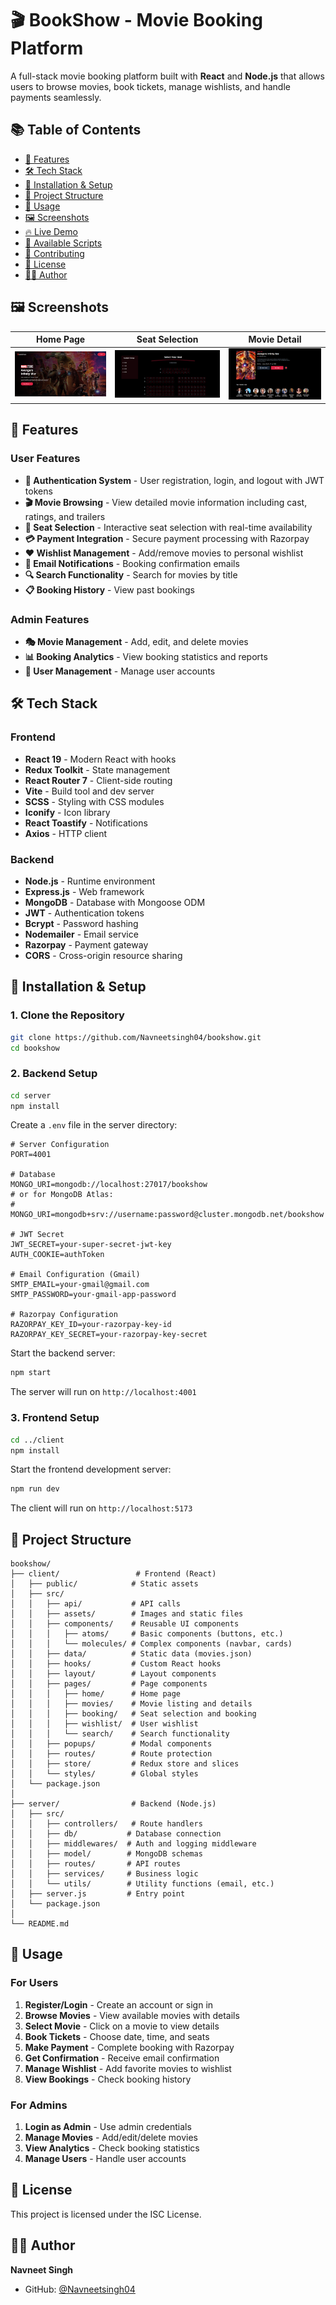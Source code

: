 # 🎬 BookShow - Movie Booking Platform

A full-stack movie booking platform built with **React** and **Node.js** that allows users to browse movies, book tickets, manage wishlists, and handle payments seamlessly.

## 📚 Table of Contents

- [🌟 Features](#-features)
- [🛠️ Tech Stack](#-tech-stack)
- [🚀 Installation & Setup](#-installation--setup)
- [📁 Project Structure](#-project-structure)
- [🎯 Usage](#-usage)
- [🖼️ Screenshots](#️-screenshots)
- [🔥 Live Demo](#-live-demo)
- [🔧 Available Scripts](#-available-scripts)
- [🤝 Contributing](#-contributing)
- [📝 License](#-license)
- [👨‍💻 Author](#-author)


## 🖼️ Screenshots

| Home Page | Seat Selection | Movie Detail|
|-----------|----------------|-----------------|
| ![home](./client/public/screenshots/home.png) | ![seat](./client/public/screenshots/seat.png) | ![Movie Detail](./client/public/screenshots/detail.png) |


## 🌟 Features

### User Features
- **🔐 Authentication System** - User registration, login, and logout with JWT tokens
- **🎬 Movie Browsing** - View detailed movie information including cast, ratings, and trailers
- **💺 Seat Selection** - Interactive seat selection with real-time availability
- **💳 Payment Integration** - Secure payment processing with Razorpay
- **❤️ Wishlist Management** - Add/remove movies to personal wishlist
- **📧 Email Notifications** - Booking confirmation emails
- **🔍 Search Functionality** - Search for movies by title
- **📋 Booking History** - View past bookings

### Admin Features
- **🎭 Movie Management** - Add, edit, and delete movies
- **📊 Booking Analytics** - View booking statistics and reports
- **👥 User Management** - Manage user accounts

## 🛠️ Tech Stack

### Frontend
- **React 19** - Modern React with hooks
- **Redux Toolkit** - State management
- **React Router 7** - Client-side routing
- **Vite** - Build tool and dev server
- **SCSS** - Styling with CSS modules
- **Iconify** - Icon library
- **React Toastify** - Notifications
- **Axios** - HTTP client

### Backend
- **Node.js** - Runtime environment
- **Express.js** - Web framework
- **MongoDB** - Database with Mongoose ODM
- **JWT** - Authentication tokens
- **Bcrypt** - Password hashing
- **Nodemailer** - Email service
- **Razorpay** - Payment gateway
- **CORS** - Cross-origin resource sharing

## 🚀 Installation & Setup

### 1. Clone the Repository
```bash
git clone https://github.com/Navneetsingh04/bookshow.git
cd bookshow
```

### 2. Backend Setup
```bash
cd server
npm install
```

Create a `.env` file in the server directory:
```env
# Server Configuration
PORT=4001

# Database
MONGO_URI=mongodb://localhost:27017/bookshow
# or for MongoDB Atlas:
# MONGO_URI=mongodb+srv://username:password@cluster.mongodb.net/bookshow

# JWT Secret
JWT_SECRET=your-super-secret-jwt-key
AUTH_COOKIE=authToken

# Email Configuration (Gmail)
SMTP_EMAIL=your-gmail@gmail.com
SMTP_PASSWORD=your-gmail-app-password

# Razorpay Configuration
RAZORPAY_KEY_ID=your-razorpay-key-id
RAZORPAY_KEY_SECRET=your-razorpay-key-secret
```

Start the backend server:
```bash
npm start
```
The server will run on `http://localhost:4001`

### 3. Frontend Setup
```bash
cd ../client
npm install
```

Start the frontend development server:
```bash
npm run dev
```
The client will run on `http://localhost:5173`


## 📁 Project Structure

```
bookshow/
├── client/                 # Frontend (React)
│   ├── public/            # Static assets
│   ├── src/
│   │   ├── api/           # API calls
│   │   ├── assets/        # Images and static files
│   │   ├── components/    # Reusable UI components
│   │   │   ├── atoms/     # Basic components (buttons, etc.)
│   │   │   └── molecules/ # Complex components (navbar, cards)
│   │   ├── data/          # Static data (movies.json)
│   │   ├── hooks/         # Custom React hooks
│   │   ├── layout/        # Layout components
│   │   ├── pages/         # Page components
│   │   │   ├── home/      # Home page
│   │   │   ├── movies/    # Movie listing and details
│   │   │   ├── booking/   # Seat selection and booking
│   │   │   ├── wishlist/  # User wishlist
│   │   │   └── search/    # Search functionality
│   │   ├── popups/        # Modal components
│   │   ├── routes/        # Route protection
│   │   ├── store/         # Redux store and slices
│   │   └── styles/        # Global styles
│   └── package.json
│
├── server/                # Backend (Node.js)
│   ├── src/
│   │   ├── controllers/   # Route handlers
│   │   ├── db/           # Database connection
│   │   ├── middlewares/  # Auth and logging middleware
│   │   ├── model/        # MongoDB schemas
│   │   ├── routes/       # API routes
│   │   ├── services/     # Business logic
│   │   └── utils/        # Utility functions (email, etc.)
│   ├── server.js         # Entry point
│   └── package.json
│
└── README.md
```

## 🎯 Usage

### For Users
1. **Register/Login** - Create an account or sign in
2. **Browse Movies** - View available movies with details
3. **Select Movie** - Click on a movie to view details
4. **Book Tickets** - Choose date, time, and seats
5. **Make Payment** - Complete booking with Razorpay
6. **Get Confirmation** - Receive email confirmation
7. **Manage Wishlist** - Add favorite movies to wishlist
8. **View Bookings** - Check booking history

### For Admins
1. **Login as Admin** - Use admin credentials
2. **Manage Movies** - Add/edit/delete movies
3. **View Analytics** - Check booking statistics
4. **Manage Users** - Handle user accounts


## 📝 License

This project is licensed under the ISC License.

## 👨‍💻 Author

**Navneet Singh**
- GitHub: [@Navneetsingh04](https://github.com/Navneetsingh04)